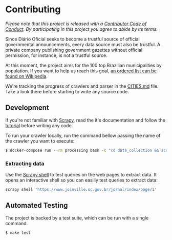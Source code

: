 # Contributing

*Please note that this project is released with a [Contributor Code of Conduct](CODE_OF_CONDUCT.md). By participating in this project you agree to abide by its terms.*

Since Diário Oficial seeks to become a trustful source of official governmental announcements, every data source must also be trustful. A private company publishing government gazettes without official permission, for instance, is not a trustful source.

At this moment, the project aims for the 100 top Brazilian municipalities by population. If you want to help us reach this goal, [an ordered list can be found on Wikipedia](https://pt.wikipedia.org/wiki/Lista_de_munic%C3%ADpios_do_Brasil_por_popula%C3%A7%C3%A3o).

We're tracking the progress of crawlers and parser in the [CITIES.md](https://github.com/okfn-brasil/diario-oficial/blob/master/CITIES.md) file. Take a look there before starting to write any source code.

## Development

If you're not familiar with [Scrapy](https://docs.scrapy.org), read the it's documentation and follow the [tutorial](https://docs.scrapy.org/en/latest/intro/tutorial.html) before writing any code.

To run your crawler locally, run the command bellow passing the name of the crawler you want to execute:

```sh
$ docker-compose run --rm processing bash -c "cd data_collection && scrapy crawl <CRAWLER_NAME>"
```

### Extracting data

Use the [Scrapy shell](https://doc.scrapy.org/en/latest/intro/tutorial.html#extracting-data) to test queries on the web pages to extract data. It opens an interactive shell so you can easilly test queries to extract data:

```sh
scrapy shell 'https://www.joinville.sc.gov.br/jornal/index/page/1'
```

## Automated Testing

The project is backed by a test suite, which can be run with a single command.

```sh
$ make test
```
